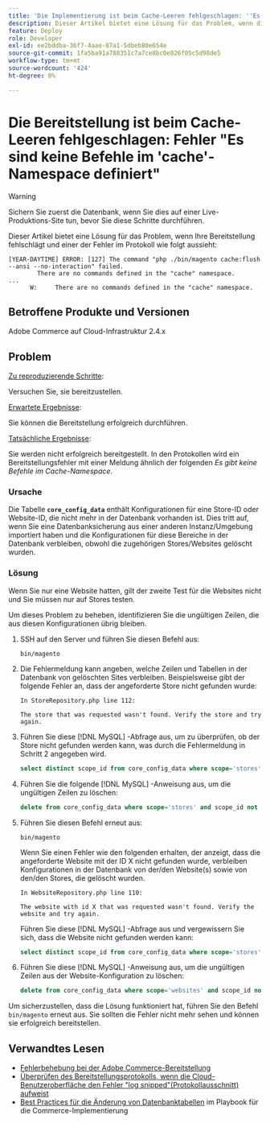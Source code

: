 ```yaml
---
title: 'Die Implementierung ist beim Cache-Leeren fehlgeschlagen: ''Es sind keine Befehle im ''cache''-Namespace''-Fehler definiert.'
description: Dieser Artikel bietet eine Lösung für das Problem, wenn die Bereitstellung mit dem folgenden Fehler fehlschlägt **Im Cache-Namespace sind keine Befehle definiert**.
feature: Deploy
role: Developer
exl-id: ee2bddba-36f7-4aae-87a1-5dbeb80e654e
source-git-commit: 1fa5ba91a788351c7a7ce8bc0e826f05c5d98de5
workflow-type: tm+mt
source-wordcount: '424'
ht-degree: 0%

---
```



# Die Bereitstellung ist beim Cache-Leeren fehlgeschlagen: Fehler &quot;Es sind keine Befehle im &#39;cache&#39;-Namespace definiert&quot;

>[!WARNING]
>
>Sichern Sie zuerst die Datenbank, wenn Sie dies auf einer Live-Produktions-Site tun, bevor Sie diese Schritte durchführen.

Dieser Artikel bietet eine Lösung für das Problem, wenn Ihre Bereitstellung fehlschlägt und einer der Fehler im Protokoll wie folgt aussieht:

```
[YEAR-DAYTIME] ERROR: [127] The command "php ./bin/magento cache:flush --ansi --no-interaction" failed.
        There are no commands defined in the "cache" namespace.
...
      W:     There are no commands defined in the "cache" namespace.
```

## Betroffene Produkte und Versionen

Adobe Commerce auf Cloud-Infrastruktur 2.4.x

## Problem

<u>Zu reproduzierende Schritte</u>:

Versuchen Sie, sie bereitzustellen.

<u>Erwartete Ergebnisse</u>:

Sie können die Bereitstellung erfolgreich durchführen.

<u>Tatsächliche Ergebnisse</u>:

Sie werden nicht erfolgreich bereitgestellt. In den Protokollen wird ein Bereitstellungsfehler mit einer Meldung ähnlich der folgenden *Es gibt keine Befehle im Cache-Namespace*.

### Ursache

Die Tabelle **`core_config_data`** enthält Konfigurationen für eine Store-ID oder Website-ID, die nicht mehr in der Datenbank vorhanden ist. Dies tritt auf, wenn Sie eine Datenbanksicherung aus einer anderen Instanz/Umgebung importiert haben und die Konfigurationen für diese Bereiche in der Datenbank verbleiben, obwohl die zugehörigen Stores/Websites gelöscht wurden.

### Lösung

Wenn Sie nur eine Website hatten, gilt der zweite Test für die Websites nicht und Sie müssen nur auf Stores testen.

Um dieses Problem zu beheben, identifizieren Sie die ungültigen Zeilen, die aus diesen Konfigurationen übrig bleiben.

1. SSH auf den Server und führen Sie diesen Befehl aus:

   `bin/magento`

1. Die Fehlermeldung kann angeben, welche Zeilen und Tabellen in der Datenbank von gelöschten Sites verbleiben. Beispielsweise gibt der folgende Fehler an, dass der angeforderte Store nicht gefunden wurde:

   ```...
   In StoreRepository.php line 112:
   
   The store that was requested wasn't found. Verify the store and try again.
   ```

1. Führen Sie diese [!DNL MySQL] -Abfrage aus, um zu überprüfen, ob der Store nicht gefunden werden kann, was durch die Fehlermeldung in Schritt 2 angegeben wird.

   ```sql
   select distinct scope_id from core_config_data where scope='stores' and scope_id not in (select store_id from store);
   ```

1. Führen Sie die folgende [!DNL MySQL] -Anweisung aus, um die ungültigen Zeilen zu löschen:

   ```sql
   delete from core_config_data where scope='stores' and scope_id not in (select store_id from store);
   ```

1. Führen Sie diesen Befehl erneut aus:

   `bin/magento`

   Wenn Sie einen Fehler wie den folgenden erhalten, der anzeigt, dass die angeforderte Website mit der ID X nicht gefunden wurde, verbleiben Konfigurationen        in der Datenbank von der/den Website(s) sowie von den/den Stores, die gelöscht wurden.

   ```
   In WebsiteRepository.php line 110:
   
   The website with id X that was requested wasn't found. Verify the website and try again.
   ```

   Führen Sie diese [!DNL MySQL] -Abfrage aus und vergewissern Sie sich, dass die Website nicht gefunden werden kann:

   ```sql
   select distinct scope_id from core_config_data where scope='stores' and scope_id not in (select store_id from store);
   ```

1. Führen Sie diese [!DNL MySQL] -Anweisung aus, um die ungültigen Zeilen aus der Website-Konfiguration zu löschen:

   ```sql
   delete from core_config_data where scope='websites' and scope_id not in (select website_id from store_website);
   ```

Um sicherzustellen, dass die Lösung funktioniert hat, führen Sie den Befehl `bin/magento` erneut aus. Sie sollten die Fehler nicht mehr sehen und können sie erfolgreich bereitstellen.

## Verwandtes Lesen

* [Fehlerbehebung bei der Adobe Commerce-Bereitstellung](https://experienceleague.adobe.com/en/docs/commerce-knowledge-base/kb/troubleshooting/deployment/magento-deployment-troubleshooter)
* [Überprüfen des Bereitstellungsprotokolls, wenn die Cloud-Benutzeroberfläche den Fehler &quot;log snipped&quot;(Protokollausschnitt) aufweist](https://experienceleague.adobe.com/en/docs/commerce-knowledge-base/kb/troubleshooting/miscellaneous/checking-deployment-log-if-the-cloud-ui-shows-log-snipped-error)
* [Best Practices für die Änderung von Datenbanktabellen](https://experienceleague.adobe.com/en/docs/commerce-operations/implementation-playbook/best-practices/development/modifying-core-and-third-party-tables#why-adobe-recommends-avoiding-modifications) im Playbook für die Commerce-Implementierung
